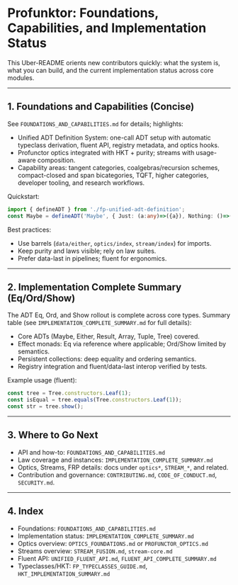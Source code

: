 # Profunktor: Foundations, Capabilities, and Implementation Status

This Uber-README orients new contributors quickly: what the system is, what you can build, and the current implementation status across core modules.

---

## 1. Foundations and Capabilities (Concise)

See `FOUNDATIONS_AND_CAPABILITIES.md` for details; highlights:
- Unified ADT Definition System: one-call ADT setup with automatic typeclass derivation, fluent API, registry metadata, and optics hooks.
- Profunctor optics integrated with HKT + purity; streams with usage-aware composition.
- Capability areas: tangent categories, coalgebras/recursion schemes, compact-closed and span bicategories, TQFT, higher categories, developer tooling, and research workflows.

Quickstart:
```typescript
import { defineADT } from './fp-unified-adt-definition';
const Maybe = defineADT('Maybe', { Just: (a:any)=>({a}), Nothing: ()=>({}) });
```

Best practices:
- Use barrels (`data/either`, `optics/index`, `stream/index`) for imports.
- Keep purity and laws visible; rely on law suites.
- Prefer data-last in pipelines; fluent for ergonomics.

---

## 2. Implementation Complete Summary (Eq/Ord/Show)

The ADT Eq, Ord, and Show rollout is complete across core types. Summary table (see `IMPLEMENTATION_COMPLETE_SUMMARY.md` for full details):

- Core ADTs (Maybe, Either, Result, Array, Tuple, Tree) covered.
- Effect monads: Eq via reference where applicable; Ord/Show limited by semantics.
- Persistent collections: deep equality and ordering semantics.
- Registry integration and fluent/data-last interop verified by tests.

Example usage (fluent):
```typescript
const tree = Tree.constructors.Leaf(1);
const isEqual = tree.equals(Tree.constructors.Leaf(1));
const str = tree.show();
```

---

## 3. Where to Go Next

- API and how-to: `FOUNDATIONS_AND_CAPABILITIES.md`
- Law coverage and instances: `IMPLEMENTATION_COMPLETE_SUMMARY.md`
- Optics, Streams, FRP details: docs under `optics*`, `STREAM_*`, and related.
- Contribution and governance: `CONTRIBUTING.md`, `CODE_OF_CONDUCT.md`, `SECURITY.md`.

---

## 4. Index

- Foundations: `FOUNDATIONS_AND_CAPABILITIES.md`
- Implementation status: `IMPLEMENTATION_COMPLETE_SUMMARY.md`
- Optics overview: `OPTICS_FOUNDATIONS.md` or `PROFUNCTOR_OPTICS.md`
- Streams overview: `STREAM_FUSION.md`, `stream-core.md`
- Fluent API: `UNIFIED_FLUENT_API.md`, `FLUENT_API_COMPLETE_SUMMARY.md`
- Typeclasses/HKT: `FP_TYPECLASSES_GUIDE.md`, `HKT_IMPLEMENTATION_SUMMARY.md`